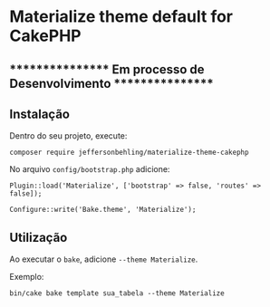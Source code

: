 # Materialize theme default for CakePHP

## *************** Em processo de Desenvolvimento ***************
## Instalação

Dentro do seu projeto, execute:
```
composer require jeffersonbehling/materialize-theme-cakephp
```

No arquivo `config/bootstrap.php` adicione:
```
Plugin::load('Materialize', ['bootstrap' => false, 'routes' => false]);
```

```
Configure::write('Bake.theme', 'Materialize');
```

## Utilização

Ao executar o `bake`, adicione `--theme Materialize`.

Exemplo:

```
bin/cake bake template sua_tabela --theme Materialize
```
